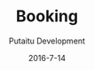 ---
title: Booking
showInNav: true
sections:
    -
        template: fullHeightBanner
        button:
            target: _self
            text: 'Book os nu'
            href: '#booking'
        text: '# Skal der være fest? Baby shower? Et møde? Intet problem :)'
        backgroundImage: b66ba8f6703592bb5a2d2d01a3e18b0500db998b
    -
        template: richTextSection
        text: "## Book bord\n\nVi reserverer rigtigt gerne et bord til jer. Udfyld formularen nedenfor og så vender vi tilbage med bekræftelse hurtigst muligt.\n\n[Book et bord](#booking)"
    -
        template: richTextSection
        text: "## Book mødelokale/aktivitetsrum\n\nHar du brug for et lokale til møde i boligforeningen, arbejdsmøde, mødre/fædre gruppe eller en privat fest, så prøv vores aktivitetsrum med plads til cirka 10 personer. Aktivitetsrummet har fire store borde, en stor flot tavle til at tegne på og skal I vise præsentationer eller andet media kan I bruge vores TV med mange tilslutningsmuligheder. De fire borde kan stables i tilfælde af at I gerne vil have god gulvplads.\n\n### Lokaleleje og forplejning:\n\nLeje af lokalet med faciliteter samt sort kaffe, te og isvand ad libitum, isvand. 600 kr. for 10 personer i 4 timer. Der er mulighed for at tilkøbe flere timer og deltagere.\n\n### Ekstra pakker:\n\n1.  Morgenmadspakke: tilføj lækker morgenmadstallerken for kun 50 kr. pr. person\n2.  Frokostpakke: tilføj vores lækre hjemmelavede sandwichs for kun 50 kr. pr. person\n3.  Snackpakke 1: tilføj friskbagt brød med smør og frugtfad for kun 35 kr. pr. person\n4.  Snackpakke 2: tilføj friskbagt kage for kun 25 kr. pr. person\n5.  Sodavand i forbindelse med leje af lokalet kun 20 kr. pr. flaske\n6.  Andre drikkevarer – vi kan tilbyde alle vores lækre varme og kolde drikke – ring for pris. Har du spørgsmål eller specielle ønsker, så kontakt Julia Eliasen på [julia@sweetsurrender.dk](mailto:julia@sweetsurrender.dk?subject=Booking)."
        images:
            - 23f2ecfa4c1b5b0b4a1bdbc9d1f4755d641efbfd
            - 23f2ecfa4c1b5b0b4a1bdbc9d1f4755d641efbfd
            - 23f2ecfa4c1b5b0b4a1bdbc9d1f4755d641efbfd
    -
        template: quotes
        heading: 'Book fest'
        quotes:
            -
                text: 'Tak. Vi havde en helt fantastisk dag! Maden var meget lækker og vi nød det alle sammen. Stedet er hyggeligt og passer perfekt til en navnefest. Personalet var helt vildt søde og ret så tjekkede. Vi kunne bare læne os tilbage og nyde dagen sammen med vores gæster'
                name: 'Lone Jakobsen'
            -
                text: 'Vi havde en helt fantastisk dag! En stor del af succesen, var uden tvivl at være hos jer! Dejlig mad, hyggelig atmosfære, plads og ikke mindst jeres helt igennem behagelige og søde personale. Man fornemmede at blive hygget om!! Vores gæster var også meget imponerede over stedet og maden. Så TAK!'
                name: 'Katrine Muff Enevoldsen'
            -
                text: 'Tusind tak for skøn skøn mad og dejlige rammer for vores søns barnedåb. Vi havde en rigtig god dag og vi er fuldt ud tilfredse med maden, stedet og serviceringen. Fra gæsterne kom der også mange roser til maden. Så TUSIND tak fra os!!'
                name: 'Anne Ulrik'
            -
                text: 'Vi havde en rigtig dejlig dag, skønt sted at holde et arrangement især med børn. Lækker mad og søde piger der sørgede for det hele? Kun ros herfra og helt sikkert ikke sidste gang vi vælger at holde noget på cafeen'
                name: 'Heidi Hvam'
    -
        template: buffetInfo
        heading: 'Lækre pakker med brunch- eller frokostbuffet'
        subheading: ""
        brunchText: "### Brunchbuffet:\n\n*   Røræg\n*   Bacon\n*   Brunchpølser\n*   Hjemmelavet tunmousse\n*   Stegte kartoffelbåde og champignoner\n*   Ost, smør, marmelade\n*   Frugt fad, yoghurt med hjemmelavede mysli\n*   Hjemmebagte pandekager (amerikanske med sirup)\n*   2 slags tærte, grøn salat, humus\n*   Rugbrød, friskbagt brød (fransk og grov)\n*   Juice, kaffe, te\n\nStandardpakken inkluderer leje af lokale med betjening i 3 timer, klargøring af mad og lokaler samt oprydning og rengøring. Det er muligt at tilkøbe ekstra timer, kage, velkomstdrink og andre tillægsydelser.\n\n[Hent prisliste](http://www.sweetsurrender.dk/wp-content/uploads/2016/04/Selskabspriser_April2016.pdf)"
        lunchText: "### Frokostbuffet:\n\n*   Varm leverpostej med bacon og champignon\n*   Hjemmebagte pizza snegle (med og uden kød)\n*   Kyllingelår\n*   Hjemmelavet tunmousse\n*   Hjemmelavet æggesalat\n*   Hjemmelavet kartoffelsalat\n*   Hjemmelavet pastasalat\n*   Hjemmelavet humus\n*   Grøn salat\n*   2 slags tærte\n*   Rugbrød, friskbagt brød\n*   Juice, kaffe, te\n\nStandardpakken inkluderer leje af lokale med betjening i 3 timer, klargøring af mad og lokaler samt oprydning og rengøring. Det er muligt at tilkøbe ekstra timer, kage, velkomstdrink og andre tillægsydelser.\n\n[Hent prisliste](http://www.sweetsurrender.dk/wp-content/uploads/2016/04/Selskabspriser_April2016.pdf)"
        images:
            - 23f2ecfa4c1b5b0b4a1bdbc9d1f4755d641efbfd
            - 23f2ecfa4c1b5b0b4a1bdbc9d1f4755d641efbfd
            - 23f2ecfa4c1b5b0b4a1bdbc9d1f4755d641efbfd
        body: "Hold jeres næste navnefest, barnedåb, fødselsdag eller anden fest hos Sweet Surrender. Vi tilbyder to lækre pakker med brunch- eller frokostbuffet som I sammen med gæsterne kan nyde i vores hyggelige og børnevenlige lokaler. Vi klarer det hele for jer, så I skal blot nyde dagen sammen med gæsterne.\n\nLæs mere nedenfor og kontakt Julia Eliasen på [julia@sweetsurrender.dk](mailto:julia@sweetsurrender.dk) for at høre nærmere. Du kan også booke online her."
    -
        template: tabbedIframes
        heading: Booking
        iframes:
            -
                tabName: Bord
                iFrameUrl: 'https://podio.com/webforms/15286468/1024618?e=true#http%3A%2F%2Fwww.sweetsurrender.dk%2Fbooking-fest%2F'
navOrder: '2'
description: null
meta:
    id: 80194a97565a3723e2c8d5c404ec87e0a67ea0ff
    parentId: ""
    language: da
date: '2016-7-14'
author: 'Putaitu Development'
permalink: /da/booking/
layout: sectionPage
---